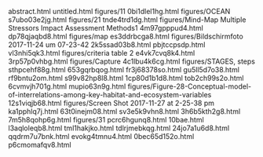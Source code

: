 abstract.html
untitled.html
figures/11
0bi1dlel1hg.html
figures/OCEAN
s7ubo03e2jg.html
figures/21
tnde4trd1dg.html
figures/Mind-Map Multiple Stressors Impact Assessment Methods1
4m97gpppud4.html
dp78qjaqbd8.html
figures/map
es3ddrbcga8.html
figures/Bildschirmfoto 2017-11-24 um 07-23-42
2k5ssad03b8.html
pbjtccpsdp.html
vl3nhi5qk3.html
figures/criteria table 2
e4vk7cvq8k4.html
3rp57p0vhbg.html
figures/Capture
4c1lbu4k6cg.html
figures/STAGES, steps
sthpcehf88g.html
653gqrbqog.html
fr3j68378so.html
gu5ll5d7o38.html
rf9bntu2om.html
s99v82hp8l8.html
1cp80d1b1d8.html
tob2ch99s2o.html
6cvmvjh701g.html
mupio63n9g.html
figures/Figure-28-Conceptual-model-of-interrelations-among-key-habitat-and-ecosystem-variables
12s1viqjb68.html
figures/Screen Shot 2017-11-27 at 2-25-38 pm
ka1pphlq7j.html
63t0inejm08.html
sv3e5k9vhn8.html
3h6b5kth2g8.html
7m5h8qohp6g.html
figures/31
pcrc6hgunq8.html
10bae.html
l3aqloleqb8.html
tml1hakjko.html
tdlrjmebkqg.html
24jo7a1u6d8.html
qqdrm7u7bnk.html
evokg4tmnu4.html
0bec65d152o.html
p6cmomafqv8.html